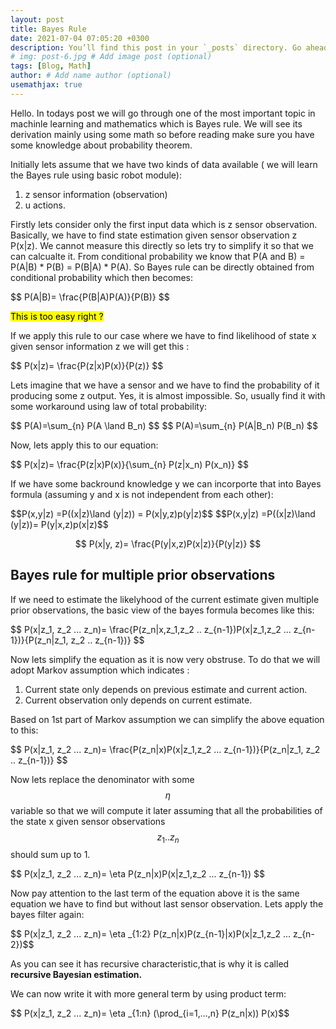 ```yaml
---
layout: post
title: Bayes Rule
date: 2021-07-04 07:05:20 +0300
description: You’ll find this post in your `_posts` directory. Go ahead and edit it and re-build the site to see your changes. # Add post description (optional)
# img: post-6.jpg # Add image post (optional)
tags: [Blog, Math]
author: # Add name author (optional)
usemathjax: true
---
```


<p>
Hello. In todays post we will go through one of the most important topic in machinle learning and mathematics which is Bayes 
rule. We will see its derivation mainly using some math so before reading make sure you have some knowledge about probability 
theorem. 
</p>

Initially lets assume that we have two kinds of data available ( we will learn the Bayes rule using  basic robot module):
1. z sensor information (observation)
2. u actions.
<p>
Firstly lets consider only the first input data which is z sensor observation. Basically, we have to find state estimation 
given sensor observation z P(x|z). We cannot measure this directly so lets try to simplify it so that we can calcualte it. 
From conditional probability we know that P(A and B) = P(A|B) * P(B) = P(B|A) * P(A). So Bayes rule can be directly obtained 
from conditional probability which then becomes:
</p>
<p>
$$ P(A|B)= \frac{P(B|A)P(A)}{P(B)} $$
</p>

<mark>
This is too easy right  ?
</mark>

<p>
If we apply this rule to our case where we have to find likelihood of state x given sensor information z 
we will get this : 
</p>
<p>
$$ P(x|z)= \frac{P(z|x)P(x)}{P(z)} $$
</p>

Lets imagine that we have a sensor and we have to find the probability of it producing some z output. 
Yes, it is almost impossible. So, usually find it with some workaround using law of total probability:

<p>
  $$ P(A)=\sum_{n} P(A \land B_n) $$
  $$ P(A)=\sum_{n} P(A|B_n) P(B_n) $$
</p>

Now, lets apply this to our equation:
<p>
  $$ P(x|z)= \frac{P(z|x)P(x)}{\sum_{n} P(z|x_n) P(x_n)} $$
</p>


If we have some backround knowledge y we can incorporte that into Bayes formula (assuming y and x is not independent from each other):
<p>
  $$P(x,y|z) =P((x|z)\land (y|z)) = P(x|y,z)p(y|z)$$
  $$P(x,y|z) =P((x|z)\land (y|z))= P(y|x,z)p(x|z)$$

  $$ P(x|y, z)= \frac{P(y|x,z)P(x|z)}{P(y|z)} $$
</p>


<h2> Bayes rule for multiple prior observations </h2>
If we need to estimate the likelyhood of the current estimate given multiple prior observations, 
the basic view of the bayes formula becomes like this:
<p>
$$ P(x|z_1, z_2 ... z_n)= \frac{P(z_n|x,z_1,z_2 .. z_{n-1})P(x|z_1,z_2 ... z_{n-1})}{P(z_n|z_1, z_2 .. z_{n-1})} $$
</p>

Now lets simplify the equation as it is now very obstruse. To do that we will adopt Markov assumption which indicates : 
1. Current state only depends on previous estimate and current action.
2. Current observation only depends on current estimate.

Based on 1st part of Markov assumption we can simplify the above equation to this:
<p>
$$ P(x|z_1, z_2 ... z_n)= \frac{P(z_n|x)P(x|z_1,z_2 ... z_{n-1})}{P(z_n|z_1, z_2 .. z_{n-1})} $$
</p>

Now lets replace the denominator with some $$\eta$$ variable so that we will compute it later assuming that all the
probabilities of the state x given sensor observations $$z_1 .. z_n$$ should sum up to 1.

<p>
  $$ P(x|z_1, z_2 ... z_n)= \eta P(z_n|x)P(x|z_1,z_2 ... z_{n-1}) $$
</p>

Now pay attention to the last term of the equation above it is the same equation we have to find but without last sensor observation. Lets apply the bayes filter again:


<p>
  $$ P(x|z_1, z_2 ... z_n)= \eta _{1:2}  P(z_n|x)P(z_{n-1}|x)P(x|z_1,z_2 ... z_{n-2})$$
</p>


As you can see it has recursive characteristic,that is why it is called <b> recursive Bayesian estimation. </b>

We can now write it with more general term by using product term:

<p>
  $$ P(x|z_1, z_2 ... z_n)= \eta _{1:n} (\prod_{i=1,...,n} P(z_n|x)) P(x)$$
</p>